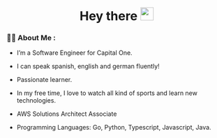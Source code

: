 <h1 align="center">
  Hey there
  <img src="https://media.giphy.com/media/hvRJCLFzcasrR4ia7z/giphy.gif" width="30px"/>
</h1>

### 👨‍💻 About Me :

- I’m a Software Engineer for Capital One.

- I can speak spanish, english and german fluently!

- Passionate learner.

- In my free time, I love to watch all kind of sports and learn new technologies.

- AWS Solutions Architect Associate

- Programming Languages: Go, Python, Typescript, Javascript, Java.
  

